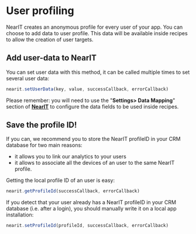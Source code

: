 # User profiling

NearIT creates an anonymous profile for every user of your app. You can choose to add data to user profile. This data will be available inside recipes to allow the creation of user targets.

## Add user-data to NearIT

You can set user data with this method, it can be called multiple times to set several user data:
```js
nearit.setUserData(key, value, successCallback, errorCallback)
```
Please remember: you will need to use the "**Settings> Data Mapping**" section of <a href="https://go.nearit.com/" target="_blank">**NearIT**</a> to configure the data fields to be used inside recipes.


## Save the profile ID!

If you can, we recommend you to store the NearIT profileID in your CRM database for two main reasons:

- it allows you to link our analytics to your users
- it allows to associate all the devices of an user to the same NearIT profile.


Getting the local profile ID of an user is easy:
```js
nearit.getProfileId(successCallback, errorCallback)
```


If you detect that your user already has a NearIT profileID in your CRM database (i.e. after a login), you should manually write it on a local app installation:
```js
nearit.setProfileId(profileId, successCallback, errorCallback)
```